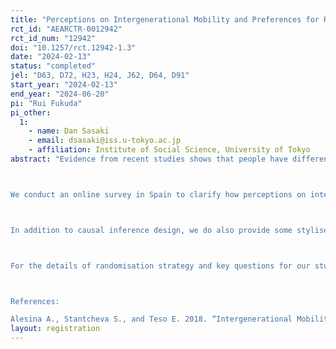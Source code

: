 ```yaml
---
title: "Perceptions on Intergenerational Mobility and Preferences for Redistribution in Spain"
rct_id: "AEARCTR-0012942"
rct_id_num: "12942"
doi: "10.1257/rct.12942-1.3"
date: "2024-02-13"
status: "completed"
jel: "D63, D72, H23, H24, J62, D64, D91"
start_year: "2024-02-13"
end_year: "2024-06-20"
pi: "Rui Fukuda"
pi_other:
  1:
    - name: Dan Sasaki
    - email: dsasaki@iss.u-tokyo.ac.jp
    - affiliation: Institute of Social Science, University of Tokyo
abstract: "Evidence from recent studies shows that people have different perceptions on who are the winners and the losers of the redistribution policies and on the notion of what is fair. These different views crucially affect people’s preferences for redistribution policies.

We conduct an online survey in Spain to clarify how perceptions on intergenerational mobility affects preferences for redistribution. We follow the framework and the questionnaire of Alesina et al. (2018), with minor modifications, and mainly aim to contribute to the existing literature by adding a new country case. The randomised treatment is built on two animations indicating low intergenerational mobility.

In addition to causal inference design, we do also provide some stylised facts on the gap between reality and perceptions, i.e. misperceptions, on personal and household income positions in society and correlations between the misperceptions and policy preferences.

For the details of randomisation strategy and key questions for our study, please see the Supporting Documents and Materials, which is available upon request (by clicking the button).

References:
Alesina A., Stantcheva S., and Teso E. 2018. “Intergenerational Mobility and Preferences for Redistribution” AER, 108 (2), pp. 521-554."
layout: registration
---
```


